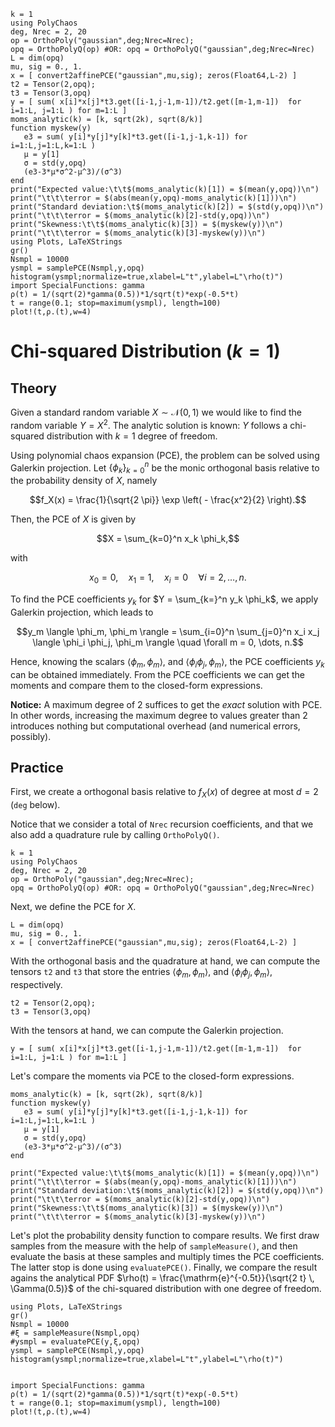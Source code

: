 ```@setup mysetup
k = 1
using PolyChaos
deg, Nrec = 2, 20
op = OrthoPoly("gaussian",deg;Nrec=Nrec);
opq = OrthoPolyQ(op) #OR: opq = OrthoPolyQ("gaussian",deg;Nrec=Nrec)
L = dim(opq)
mu, sig = 0., 1.
x = [ convert2affinePCE("gaussian",mu,sig); zeros(Float64,L-2) ]
t2 = Tensor(2,opq);
t3 = Tensor(3,opq)
y = [ sum( x[i]*x[j]*t3.get([i-1,j-1,m-1])/t2.get([m-1,m-1])  for i=1:L, j=1:L ) for m=1:L ]
moms_analytic(k) = [k, sqrt(2k), sqrt(8/k)]
function myskew(y)
   e3 = sum( y[i]*y[j]*y[k]*t3.get([i-1,j-1,k-1]) for i=1:L,j=1:L,k=1:L )
   μ = y[1]
   σ = std(y,opq)
   (e3-3*μ*σ^2-μ^3)/(σ^3)
end
print("Expected value:\t\t$(moms_analytic(k)[1]) = $(mean(y,opq))\n")
print("\t\t\terror = $(abs(mean(y,opq)-moms_analytic(k)[1]))\n")
print("Standard deviation:\t$(moms_analytic(k)[2]) = $(std(y,opq))\n")
print("\t\t\terror = $(moms_analytic(k)[2]-std(y,opq))\n")
print("Skewness:\t\t$(moms_analytic(k)[3]) = $(myskew(y))\n")
print("\t\t\terror = $(moms_analytic(k)[3]-myskew(y))\n")
using Plots, LaTeXStrings
gr()
Nsmpl = 10000
ysmpl = samplePCE(Nsmpl,y,opq)
histogram(ysmpl;normalize=true,xlabel=L"t",ylabel=L"\rho(t)")
import SpecialFunctions: gamma
ρ(t) = 1/(sqrt(2)*gamma(0.5))*1/sqrt(t)*exp(-0.5*t)
t = range(0.1; stop=maximum(ysmpl), length=100)
plot!(t,ρ.(t),w=4)
```

# Chi-squared Distribution ($k=1$)


## Theory
Given a standard random variable $X \sim \mathcal{N}(0,1)$ we would like to find the random variable $Y = X^2$.
The analytic solution is known: $Y$ follows a chi-squared distribution with $k=1$ degree of freedom.

Using polynomial chaos expansion (PCE), the problem can be solved using Galerkin projection.
Let $\{\phi_k \}_{k=0}^{n}$ be the monic orthogonal basis relative to the probability density of $X$, namely
```math
f_X(x) = \frac{1}{\sqrt{2 \pi}} \exp \left( - \frac{x^2}{2} \right).
```
Then, the PCE of $X$ is given by
```math
X = \sum_{k=0}^n x_k \phi_k,
```
with
```math
x_0 = 0, \quad x_1 = 1, \quad x_i = 0 \quad \forall i =2,\dots,n.
```
To find the PCE coefficients $y_k$ for $Y = \sum_{k=}^n y_k \phi_k$, we apply Galerkin projection, which leads to
```math
y_m \langle \phi_m, \phi_m \rangle = \sum_{i=0}^n \sum_{j=0}^n x_i x_j \langle \phi_i \phi_j, \phi_m \rangle \quad \forall m = 0, \dots, n.
```
Hence, knowing the scalars $\langle \phi_m, \phi_m \rangle$, and $\langle \phi_i \phi_j, \phi_m \rangle$, the PCE coefficients $y_k$ can be obtained immediately.
From the PCE coefficients we can get the moments and compare them to the closed-form expressions.

__Notice:__ A maximum degree of 2 suffices to get the *exact* solution with PCE.
In other words, increasing the maximum degree to values greater than 2 introduces nothing but computational overhead (and numerical errors, possibly).


## Practice
First, we create a orthogonal basis relative to $f_X(x)$ of degree at most $d=2$ (`deg` below).

Notice that we consider a total of `Nrec` recursion coefficients, and that we also add a quadrature rule by calling `OrthoPolyQ()`.


```@example mysetup
k = 1
using PolyChaos
deg, Nrec = 2, 20
op = OrthoPoly("gaussian",deg;Nrec=Nrec);
opq = OrthoPolyQ(op) #OR: opq = OrthoPolyQ("gaussian",deg;Nrec=Nrec)
```

Next, we define the PCE for $X$.


```@example mysetup
L = dim(opq)
mu, sig = 0., 1.
x = [ convert2affinePCE("gaussian",mu,sig); zeros(Float64,L-2) ]
```

With the orthogonal basis and the quadrature at hand, we can compute the tensors `t2` and `t3` that store the entries $\langle \phi_m, \phi_m \rangle$, and $\langle \phi_i \phi_j, \phi_m \rangle$, respectively.


```@example mysetup
t2 = Tensor(2,opq);
t3 = Tensor(3,opq)
```

With the tensors at hand, we can compute the Galerkin projection.


```@example mysetup
y = [ sum( x[i]*x[j]*t3.get([i-1,j-1,m-1])/t2.get([m-1,m-1])  for i=1:L, j=1:L ) for m=1:L ]
```

Let's compare the moments via PCE to the closed-form expressions.


```@example mysetup
moms_analytic(k) = [k, sqrt(2k), sqrt(8/k)]
function myskew(y)
   e3 = sum( y[i]*y[j]*y[k]*t3.get([i-1,j-1,k-1]) for i=1:L,j=1:L,k=1:L )
   μ = y[1]
   σ = std(y,opq)
   (e3-3*μ*σ^2-μ^3)/(σ^3)
end

print("Expected value:\t\t$(moms_analytic(k)[1]) = $(mean(y,opq))\n")
print("\t\t\terror = $(abs(mean(y,opq)-moms_analytic(k)[1]))\n")
print("Standard deviation:\t$(moms_analytic(k)[2]) = $(std(y,opq))\n")
print("\t\t\terror = $(moms_analytic(k)[2]-std(y,opq))\n")
print("Skewness:\t\t$(moms_analytic(k)[3]) = $(myskew(y))\n")
print("\t\t\terror = $(moms_analytic(k)[3]-myskew(y))\n")

```

Let's plot the probability density function to compare results.
We first draw samples from the measure with the help of `sampleMeasure()`, and then evaluate the basis at these samples and multiply times the PCE coefficients.
The latter stop is done using `evaluatePCE()`.
Finally, we compare the result agains the analytical PDF $\rho(t) = \frac{\mathrm{e}^{-0.5t}}{\sqrt{2 t} \, \Gamma(0.5)}$ of the chi-squared distribution with one degree of freedom.


```@example mysetup
using Plots, LaTeXStrings
gr()
Nsmpl = 10000
#ξ = sampleMeasure(Nsmpl,opq)
#ysmpl = evaluatePCE(y,ξ,opq)
ysmpl = samplePCE(Nsmpl,y,opq)
histogram(ysmpl;normalize=true,xlabel=L"t",ylabel=L"\rho(t)")


import SpecialFunctions: gamma
ρ(t) = 1/(sqrt(2)*gamma(0.5))*1/sqrt(t)*exp(-0.5*t)
t = range(0.1; stop=maximum(ysmpl), length=100)
plot!(t,ρ.(t),w=4)
```
